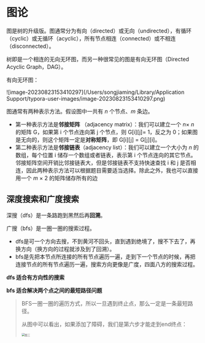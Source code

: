 # 图论

图是树的升级版。图通常分为有向（directed）或无向（undirected），有循环（cyclic）或无循环（acyclic），所有节点相连（connected）或不相连（disconnected）。

树即是一个相连的无向无环图，而另一种很常见的图是有向无环图（Directed Acyclic Graph，DAG）。

 有向无环图：

![image-20230823153410297](/Users/songjiaming/Library/Application Support/typora-user-images/image-20230823153410297.png)



图通常有两种表示方法。假设图中一共有 *n* 个节点、*m* 条边。

- 第一种表示方法是**邻接矩阵** （adjacency matrix）：我们可以建立一个 *n*× *n* 的矩阵 G，如果第 i 个节点连向第 j 个节点，则 G[i][j]= 1，反之为 0；如果图是无向的，则这个矩阵一定是**对称矩阵**，即 G[i][j] = G[j][i]。
- 第二种表示方法是**邻接链表**（adjacency list）：我们可以建立一个大小为 *n* 的数组，每个位置 i 储存一个数组或者链表，表示第 i 个节点连向的其它节点。邻接矩阵空间开销比邻接链表大，但是邻接链表不支持快速查找 i 和 j 是否相连，因此两种表示方法可以根据题目需要适当选择。除此之外，我也可以直接用一个 *m* × 2 的矩阵储存所有的边

## 深度搜索和广度搜索

深搜（dfs）是一条路跑到黑然后再**回溯**。

广搜（bfs）是一圈一圈的搜索过程。

- dfs是可一个方向去搜，不到黄河不回头，直到遇到绝境了，搜不下去了，再换方向（换方向的过程就涉及到了回溯）。
- bfs是先把本节点所连接的所有节点遍历一遍，走到下一个节点的时候，再把连接节点的所有节点遍历一遍，搜索方向更像是广度，四面八方的搜索过程。

**dfs 适合有方向性的搜索**

**bfs 适合解决两个点之间的最短路径问题**

> BFS一圈一圈的遍历方式，所以一旦遇到终止点，那么一定是一条最短路径。
>
> 从图中可以看出，如果添加了障碍，我们是第六步才能走到end终点：
>
> <img src="https://code-thinking-1253855093.file.myqcloud.com/pics/20220825103900.png" alt="图三" style="zoom: 50%;" /> 

